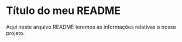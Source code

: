 # Título do meu README

Aqui neste arquivo README teremos as informações relativas o nosso projeto.

